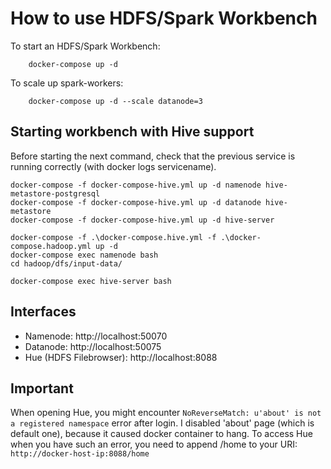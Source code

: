 # How to use HDFS/Spark Workbench

To start an HDFS/Spark Workbench:

```
    docker-compose up -d
```

To scale up spark-workers:

```
    docker-compose up -d --scale datanode=3
```

## Starting workbench with Hive support

Before starting the next command, check that the previous service is running correctly (with docker logs servicename).

```
docker-compose -f docker-compose-hive.yml up -d namenode hive-metastore-postgresql
docker-compose -f docker-compose-hive.yml up -d datanode hive-metastore
docker-compose -f docker-compose-hive.yml up -d hive-server

docker-compose -f .\docker-compose.hive.yml -f .\docker-compose.hadoop.yml up -d
docker-compose exec namenode bash
cd hadoop/dfs/input-data/

docker-compose exec hive-server bash
```

## Interfaces

- Namenode: http://localhost:50070
- Datanode: http://localhost:50075
- Hue (HDFS Filebrowser): http://localhost:8088

## Important

When opening Hue, you might encounter `NoReverseMatch: u'about' is not a registered namespace` error after login. I disabled 'about' page (which is default one), because it caused docker container to hang. To access Hue when you have such an error, you need to append /home to your URI: `http://docker-host-ip:8088/home`
